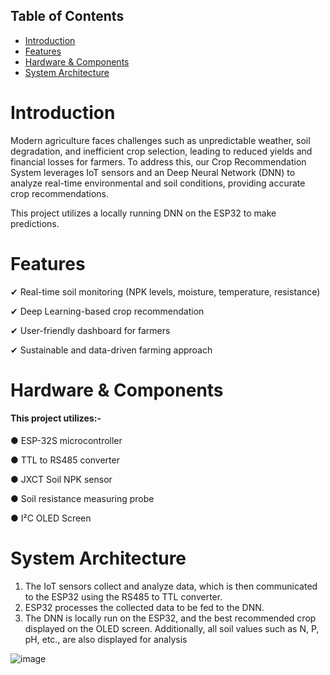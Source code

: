 ## Table of Contents
- [Introduction](#Introduction)
- [Features](#Features)
- [Hardware & Components](#Hardware%20&%20Components)
- [System Architecture](#System%20Architecture)

# Introduction
Modern agriculture faces challenges such as unpredictable weather, soil degradation, and inefficient crop selection, leading to reduced yields and financial losses for farmers. To address this, our Crop Recommendation System leverages IoT sensors and an Deep Neural Network (DNN) to analyze real-time environmental and soil conditions, providing accurate crop recommendations.

This project utilizes a locally running DNN on the ESP32 to make predictions.

# Features
✔ Real-time soil monitoring (NPK levels, moisture, temperature, resistance)

✔ Deep Learning-based crop recommendation

✔ User-friendly dashboard for farmers

✔ Sustainable and data-driven farming approach



# Hardware & Components

#### This project utilizes:-

  ● ESP-32S microcontroller

  ● TTL to RS485 converter

  ● JXCT Soil NPK sensor

  ● Soil resistance measuring probe

  ● I²C OLED Screen


# System Architecture 
1) The IoT sensors collect and analyze data, which is then communicated to the ESP32 using the RS485 to TTL converter.
2) ESP32 processes the collected data to be fed to the DNN.
3) The DNN is locally run on the ESP32, and the best recommended crop displayed on the OLED screen. Additionally, all soil values such as N, P, pH, etc., are also displayed for analysis

![image](https://github.com/user-attachments/assets/439240eb-37cf-482e-8370-7d0d98310841)
